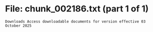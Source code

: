 ﻿# File: chunk_002186.txt (part 1 of 1)
```
Downloads Access downloadable documents for version effective 03 October 2025
```


